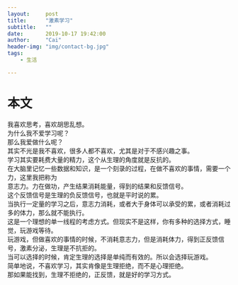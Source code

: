 ```yaml
---
layout:     post
title:      "激素学习"
subtitle:   ""
date:       2019-10-17 19:42:00
author:     "Cai"
header-img: "img/contact-bg.jpg"
tags:
    - 生活

---
```


# 本文
我喜欢思考，喜欢胡思乱想。<br>
为什么我不爱学习呢？<br>
那么我爱做什么呢？<br>
其实不光是我不喜欢，很多人都不喜欢，尤其是对于不感兴趣之事。<br>
学习其实要耗费大量的精力，这个从生理的角度就是反抗的。<br>
在大脑里记忆一些数据和知识，是一个刻录的过程，在做不喜欢的事情，需要一个力，这里我把称为<br>
意志力。力在做功，产生结果消耗能量，得到的结果和反馈信号。<br>
这个反馈信号是生理的负反馈信号，也就是平时说的累。<br>
当执行一定量的学习之后，意志力消耗，或者大于身体可以承受的累，或者消耗过多的体力，那么就不能执行。<br>
这是一个理想的单一线程的考虑方式。但现实不是这样，你有多种的选择方式，睡觉，玩游戏等待。<br>
玩游戏，但做喜欢的事情的时候，不消耗意志力，但是消耗体力，得到正反馈信号，激素分泌，生理是不抗拒的。<br>
当可以选择的时候，肯定生理的选择是单纯而有效的。所以会选择玩游戏。<br>
简单地说，不喜欢学习，其实肯像是生理拒绝，而不是心理拒绝。<br>
那如果能找到，生理不拒绝的，正反馈，就是好的学习方式。<br>

